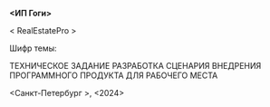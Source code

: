 **<ИП Гоги>**





< RealEstatePro >

Шифр темы: <REP>


ТЕХНИЧЕСКОЕ ЗАДАНИЕ
РАЗРАБОТКА СЦЕНАРИЯ ВНЕДРЕНИЯ ПРОГРАММНОГО ПРОДУКТА ДЛЯ РАБОЧЕГО МЕСТА






<Санкт-Петербург >, 
      <2024>
